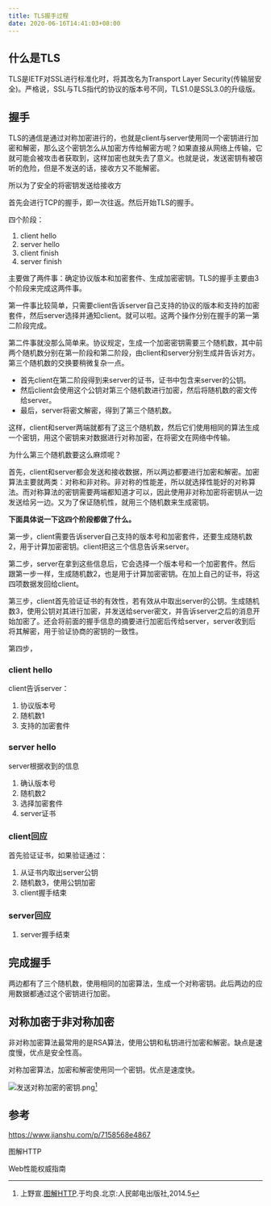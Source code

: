 ```yaml
---
title: TLS握手过程
date: 2020-06-16T14:41:03+08:00
---
```


## 什么是TLS

TLS是IETF对SSL进行标准化时，将其改名为Transport Layer Security(传输层安全)。严格说，SSL与TLS指代的协议的版本号不同，TLS1.0是SSL3.0的升级版。

## 握手

TLS的通信是通过对称加密进行的，也就是client与server使用同一个密钥进行加密和解密，那么这个密钥怎么从加密方传给解密方呢？如果直接从网络上传输，它就可能会被攻击者获取到，这样加密也就失去了意义。也就是说，发送密钥有被窃听的危险，但是不发送的话，接收方又不能解密。

所以为了安全的将密钥发送给接收方

首先会进行TCP的握手，即一次往返。然后开始TLS的握手。

四个阶段：
1. client hello
1. server hello
1. client finish
1. server finish

主要做了两件事：确定协议版本和加密套件、生成加密密钥。TLS的握手主要由3个阶段来完成这两件事。

第一件事比较简单，只需要client告诉server自己支持的协议的版本和支持的加密套件，然后server选择并通知client。就可以啦。这两个操作分别在握手的第一第二阶段完成。

第二件事就没那么简单来。协议规定，生成一个加密密钥需要三个随机数，其中前两个随机数分别在第一阶段和第二阶段，由client和server分别生成并告诉对方。第三个随机数的交换要稍微复杂一点。

- 首先client在第二阶段得到来server的证书，证书中包含来server的公钥。
- 然后client会使用这个公钥对第三个随机数进行加密，然后将随机数的密文传给server。
- 最后，server将密文解密，得到了第三个随机数。

这样，client和server两端就都有了这三个随机数，然后它们使用相同的算法生成一个密钥，用这个密钥来对数据进行对称加密，在将密文在网络中传输。

为什么第三个随机数要这么麻烦呢？

首先，client和server都会发送和接收数据，所以两边都要进行加密和解密。加密算法主要就两类：对称和非对称。非对称的性能差，所以就选择性能好的对称算法。而对称算法的密钥需要两端都知道才可以，因此使用非对称加密将密钥从一边发送给另一边。又为了保证随机性，就用三个随机数来生成密钥。

**下面具体说一下这四个阶段都做了什么。**

第一步，client需要告诉server自己支持的版本号和加密套件，还要生成随机数2，用于计算加密密钥。client把这三个信息告诉来server。

第二步，server在拿到这些信息后，它会选择一个版本号和一个加密套件。然后跟第一步一样，生成随机数2，也是用于计算加密密钥。在加上自己的证书，将这四项数据发回给client。

第三步，client首先验证证书的有效性，若有效从中取出server的公钥。生成随机数3，使用公钥对其进行加密，并发送给server密文，并告诉server之后的消息开始加密了。还会将前面的握手信息的摘要进行加密后传给server，server收到后将其解密，用于验证协商的密钥的一致性。

第四步，



### client hello

client告诉server：

1. 协议版本号
1. 随机数1
1. 支持的加密套件

### server hello

server根据收到的信息

1. 确认版本号
1. 随机数2
1. 选择加密套件
1. server证书

### client回应

首先验证证书，如果验证通过：

1. 从证书内取出server公钥
1. 随机数3，使用公钥加密
1. client握手结束

### server回应

1. server握手结束

## 完成握手

两边都有了三个随机数，使用相同的加密算法，生成一个对称密钥。此后两边的应用数据都通过这个密钥进行加密。

## 对称加密于非对称加密

非对称加密算法最常用的是RSA算法，使用公钥和私钥进行加密和解密。缺点是速度慢，优点是安全性高。

对称加密算法，加密和解密使用同一个密钥。优点是速度快。

![发送对称加密的密钥.png](https://hugo-1256216240.cos.ap-chengdu.myqcloud.com/20200617170240_3ad7348e955aff44fda2574262f18834.png "发送对称加密的密钥")[^1]

## 参考

https://www.jianshu.com/p/7158568e4867

图解HTTP

Web性能权威指南

[^1]: 上野宣.[图解HTTP](https://m.douban.com/book/subject/25863515/).于均良.北京:人民邮电出版社,2014.5